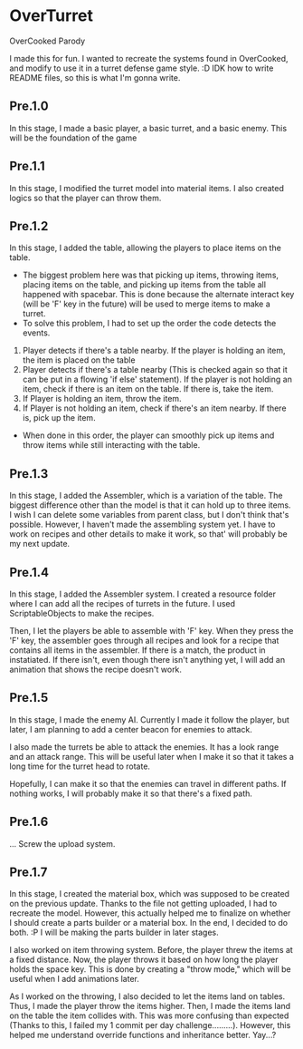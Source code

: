 # OverTurret
 OverCooked Parody

I made this for fun. I wanted to recreate the systems found in OverCooked, and modify to use it in a turret defense game style. :D
IDK how to write README files, so this is what I'm gonna write. 


## Pre.1.0
In this stage, I made a basic player, a basic turret, and a basic enemy. This will be the foundation of the game

## Pre.1.1
In this stage, I modified the turret model into material items. I also created logics so that the player can throw them. 

## Pre.1.2
In this stage, I added the table, allowing the players to place items on the table. 
 - The biggest problem here was that picking up items, throwing items, placing items on the table, and picking up items from the table all happened with spacebar. This is done because the alternate interact key (will be 'F' key in the future) will be used to merge items to make a turret.
 - To solve this problem, I had to set up the order the code detects the events. 
1. Player detects if there's a table nearby. If the player is holding an item, the item is placed on the table
2. Player detects if there's a table nearby (This is checked again so that it can be put in a flowing 'if else' statement). If the player is not holding an item, check if there is an item on the table. If there is, take the item. 
3. If Player is holding an item, throw the item. 
4. If Player is not holding an item, check if there's an item nearby. If there is, pick up the item. 
 - When done in this order, the player can smoothly pick up items and throw items while still interacting with the table. 

## Pre.1.3
In this stage, I added the Assembler, which is a variation of the table. The biggest difference other than the model is that it can hold up to three items. I wish I can delete some variables from parent class, but I don't think that's possible. However, I haven't made the assembling system yet. I have to work on recipes and other details to make it work, so that' will probably be my next update. 

## Pre.1.4
In this stage, I added the Assembler system. I created a resource folder where I can add all the recipes of turrets in the future. I used ScriptableObjects to make the recipes. 

Then, I let the players be able to assemble with 'F' key. When they press the 'F' key, the assembler goes through all recipes and look for a recipe that contains all items in the assembler. If there is a match, the product in instatiated. If there isn't, even though there isn't anything yet, I will add an animation that shows the recipe doesn't work. 

## Pre.1.5
In this stage, I made the enemy AI. Currently I made it follow the player, but later, I am planning to add a center beacon for enemies to attack. 

I also made the turrets be able to attack the enemies. It has a look range and an attack range. This will be useful later when I make it so that it takes a long time for the turret head to rotate.

Hopefully, I can make it so that the enemies can travel in different paths. If nothing works, I will probably make it so that there's a fixed path. 

## Pre.1.6
... Screw the upload system. 

## Pre.1.7
In this stage, I created the material box, which was supposed to be created on the previous update. Thanks to the file not getting uploaded, I had to recreate the model. However, this actually helped me to finalize on whether I should create a parts builder or a material box. In the end, I decided to do both. :P I will be making the parts builder in later stages. 

I also worked on item throwing system. Before, the player threw the items at a fixed distance. Now, the player throws it based on how long the player holds the space key. This is done by creating a "throw mode," which will be useful when I add animations later. 

As I worked on the throwing, I also decided to let the items land on tables. Thus, I made the player throw the items higher. Then, I made the items land on the table the item collides with. This was more confusing than expected (Thanks to this, I failed my 1 commit per day challenge.........). However, this helped me understand override functions and inheritance better. Yay...?
